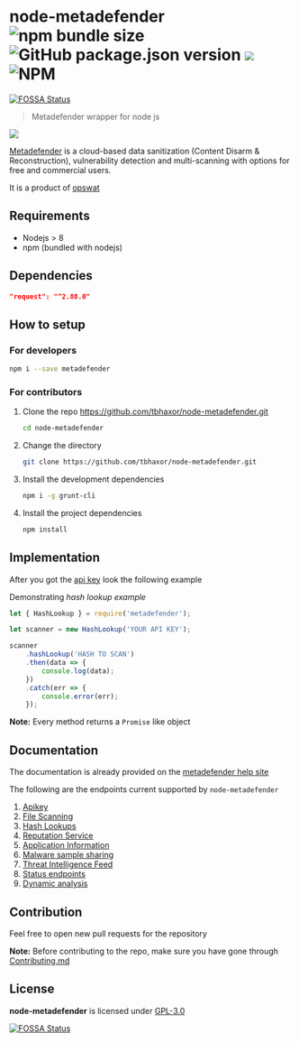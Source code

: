 # node-metadefender ![npm bundle size](https://img.shields.io/bundlephobia/min/metadefender.svg?style=flat-square) ![GitHub package.json version](https://img.shields.io/github/package-json/v/tbhaxor/node-metadefender.svg?style=flat-square) ![](https://img.shields.io/npm/dw/metadefender.svg?style=flat-square) ![NPM](https://img.shields.io/npm/l/metadefender.svg?style=flat-square)
[![FOSSA Status](https://app.fossa.io/api/projects/git%2Bgithub.com%2Ftbhaxor%2Fnode-metadefender.svg?type=shield)](https://app.fossa.io/projects/git%2Bgithub.com%2Ftbhaxor%2Fnode-metadefender?ref=badge_shield)
> Metadefender wrapper for node js

[![](https://nodei.co/npm/metadefender.png?downloads=true&downloadRank=true&stars=true)](https://nodei.co/npm/metadefender/)


[Metadefender](https://metadefender.opswat.com/) is a cloud-based data sanitization (Content Disarm &amp; Reconstruction), vulnerability detection and multi-scanning with options for free and commercial users.

It is a product of [opswat](https://opswat.com/)

## Requirements

- Nodejs > 8
- npm (bundled with nodejs)

## Dependencies

```json
"request": "^2.88.0"
```

## How to setup

### For developers

```sh
npm i --save metadefender
```

### For contributors

1. Clone the repo https://github.com/tbhaxor/node-metadefender.git

   ```sh
   cd node-metadefender
   ```

2. Change the directory

   ```sh
   git clone https://github.com/tbhaxor/node-metadefender.git
   ```

3. Install the development dependencies

   ```sh
   npm i -g grunt-cli
   ```

4. Install the project dependencies

   ```sh
   npm install
   ```

## Implementation

After you got the [api key](https://metadefender.opswat.com/account#!) look the following example

Demonstrating _hash lookup example_

```js
let { HashLookup } = require('metadefender');

let scanner = new HashLookup('YOUR API KEY');

scanner
    .hashLookup('HASH TO SCAN')
    .then(data => {
        console.log(data);
    })
    .catch(err => {
        console.error(err);
    });
```

**Note:** Every method returns a `Promise` like object

## Documentation

The documentation is already provided on the [metadefender help site](https://onlinehelp.opswat.com/mdcloud/5._Endpoints.html)

The following are the endpoints current supported by `node-metadefender`

1. [Apikey](https://onlinehelp.opswat.com/mdcloud/1._Apikey.html)
2. [File Scanning](https://onlinehelp.opswat.com/mdcloud/2._File_Scanning.html)
3. [Hash Lookups](https://onlinehelp.opswat.com/mdcloud/3._Hash_Lookups.html)
4. [Reputation Service](https://onlinehelp.opswat.com/mdcloud/4._Reputation_Service.html)
5. [Application Information](https://onlinehelp.opswat.com/mdcloud/5._Application_Information.html)
6. [Malware sample sharing](https://onlinehelp.opswat.com/mdcloud/7._Malware_sample_sharing.html)
7. [Threat Intelligence Feed](https://onlinehelp.opswat.com/mdcloud/8._Threat_Intelligence_Feed.html)
8. [Status endpoints](https://onlinehelp.opswat.com/mdcloud/9._Status_endpoints.html)
9. [Dynamic analysis](https://onlinehelp.opswat.com/mdcloud/10._Dynamic_analysis.html)

## Contribution

Feel free to open new pull requests for the repository

**Note:** Before contributing to the repo, make sure you have gone through [Contributing.md](https://github.com/tbhaxor/node-metadefender/blob/master/CONTRIBUTING.md)

## License

**node-metadefender** is licensed under [GPL-3.0](https://github.com/tbhaxor/node-metadefender/blob/master/LICENSE)

[![FOSSA Status](https://app.fossa.io/api/projects/git%2Bgithub.com%2Ftbhaxor%2Fnode-metadefender.svg?type=large)](https://app.fossa.io/projects/git%2Bgithub.com%2Ftbhaxor%2Fnode-metadefender?ref=badge_large)
